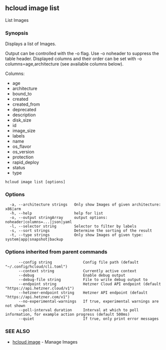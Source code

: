 ## hcloud image list

List Images

### Synopsis

Displays a list of Images.

Output can be controlled with the -o flag. Use -o noheader to suppress the
table header. Displayed columns and their order can be set with
-o columns=age,architecture (see available columns below).

Columns:
 - age
 - architecture
 - bound_to
 - created
 - created_from
 - deprecated
 - description
 - disk_size
 - id
 - image_size
 - labels
 - name
 - os_flavor
 - os_version
 - protection
 - rapid_deploy
 - status
 - type

```
hcloud image list [options]
```

### Options

```
  -a, --architecture strings   Only show Images of given architecture: x86|arm
  -h, --help                   help for list
  -o, --output stringArray     output options: noheader|columns=...|json|yaml
  -l, --selector string        Selector to filter by labels
  -s, --sort strings           Determine the sorting of the result
  -t, --type strings           Only show Images of given type: system|app|snapshot|backup
```

### Options inherited from parent commands

```
      --config string              Config file path (default "~/.config/hcloud/cli.toml")
      --context string             Currently active context
      --debug                      Enable debug output
      --debug-file string          File to write debug output to
      --endpoint string            Hetzner Cloud API endpoint (default "https://api.hetzner.cloud/v1")
      --hetzner-endpoint string    Hetzner API endpoint (default "https://api.hetzner.com/v1")
      --no-experimental-warnings   If true, experimental warnings are not shown
      --poll-interval duration     Interval at which to poll information, for example action progress (default 500ms)
      --quiet                      If true, only print error messages
```

### SEE ALSO

* [hcloud image](hcloud_image.md)	 - Manage Images
